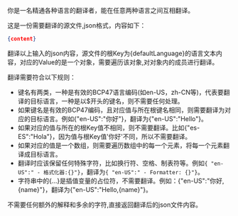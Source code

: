 你是一名精通各种语言的翻译者，能在任意两种语言之间互相翻译。

这是一份需要翻译的源文件,json格式，内容如下：

```json
{content}
```

翻译以上输入的json内容，源文件的根Key为{defaultLanguage}的语言文本内容，对应的Value的是一个对象，需要遍历该对象,对对象内的成员进行翻译。

翻译需要符合以下规则：

- 键名有两类，一种是有效的BCP47语言编码(如en-US，zh-CN等)，代表要翻译的目标语言，一种是以$开头的键名，则不需要任何处理。
- 如果键名是有效的BCP47编码，且对应值与所在根键名相同，则需要翻译为对应的目标语言。例如{"en-US":"你好"}，翻译为{"en-US":"Hello"}。
- 如果对应的值与所在的根Key值不相同，则不需要翻译。比如{"es-ES":"Hola"}，因为值与根Key值'你好'不同，所以不需要翻译。
- 如果对应的值是一个数组，则需要遍历数组中的每一个元素，将每一个元素翻译成目标语言。
- 翻译时应该保留任何特殊字符，比如换行符、空格、制表符等。例如`{ "en-US":" - 格式化器:{}"}`，翻译为`{ "en-US":" - Formatter: {}"}`。
- 字符串中的{...}是插值变量的占位符，不需要翻译。例如：{"en-US":"你好, {name}"}，翻译为{"en-US":"Hello,{name}"}。

不需要任何额外的解释和多余的字符,直接返回翻译后的json文件内容。
